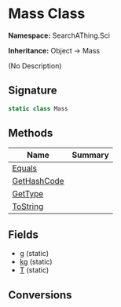 # Mass Class
**Namespace:** SearchAThing.Sci

**Inheritance:** Object → Mass

(No Description)

## Signature
```csharp
static class Mass
```
## Methods
|**Name**|**Summary**|
|---|---|
|[Equals](Mass/Equals.md)||
|[GetHashCode](Mass/GetHashCode.md)||
|[GetType](Mass/GetType.md)||
|[ToString](Mass/ToString.md)||
## Fields
- [g](Mass/g.md) (static)
- [kg](Mass/kg.md) (static)
- [T](Mass/T.md) (static)
## Conversions
